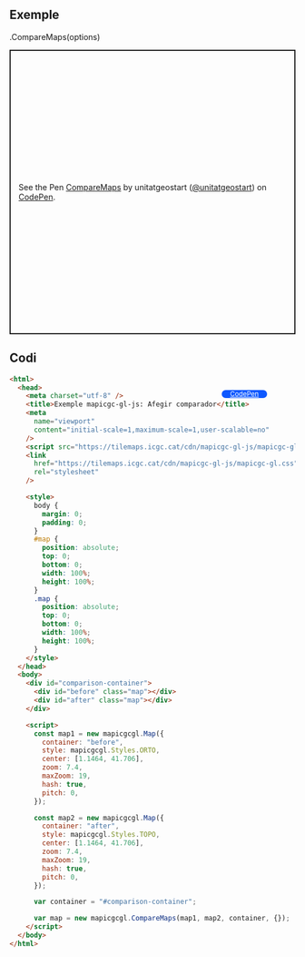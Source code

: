 ## Exemple

.CompareMaps(options)

<p class="codepen" data-height="500" data-theme-id="light" data-slug-hash="MWxEqbV" data-editable="true" data-user="unitatgeostart" style="height: 500px; box-sizing: border-box; display: flex; align-items: center; justify-content: center; border: 2px solid; margin: 1em 0; padding: 1em;">
  <span>See the Pen <a href="https://codepen.io/unitatgeostart/pen/MWxEqbV">
  CompareMaps</a> by unitatgeostart (<a href="https://codepen.io/unitatgeostart">@unitatgeostart</a>)
  on <a href="https://codepen.io">CodePen</a>.</span>
</p>
<script async src="https://cpwebassets.codepen.io/assets/embed/ei.js"></script>

<a style="color: white" target="_blank" class=" button btn btn-primary" href="https://codepen.io/unitatgeostart/pen/qBvXXLN">CodePen</a>

<style>
.button{
    position: relative;
    top: 84px;
    z-index: 1;
    /* right: -46px; */
    width: 80px;
    float: right;
    right: 50px;
    background-color: #0d58ff;
    border-radius: 10px;
    text-align: -webkit-center;
    font-size: smaller;
    
  }
    .button:hover{

    background-color: #032879;

  }
  </style>

## Codi

```html
<html>
  <head>
    <meta charset="utf-8" />
    <title>Exemple mapicgc-gl-js: Afegir comparador</title>
    <meta
      name="viewport"
      content="initial-scale=1,maximum-scale=1,user-scalable=no"
    />
    <script src="https://tilemaps.icgc.cat/cdn/mapicgc-gl-js/mapicgc-gl.js"></script>
    <link
      href="https://tilemaps.icgc.cat/cdn/mapicgc-gl-js/mapicgc-gl.css"
      rel="stylesheet"
    />

    <style>
      body {
        margin: 0;
        padding: 0;
      }
      #map {
        position: absolute;
        top: 0;
        bottom: 0;
        width: 100%;
        height: 100%;
      }
      .map {
        position: absolute;
        top: 0;
        bottom: 0;
        width: 100%;
        height: 100%;
      }
    </style>
  </head>
  <body>
    <div id="comparison-container">
      <div id="before" class="map"></div>
      <div id="after" class="map"></div>
    </div>

    <script>
      const map1 = new mapicgcgl.Map({
        container: "before",
        style: mapicgcgl.Styles.ORTO,
        center: [1.1464, 41.706],
        zoom: 7.4,
        maxZoom: 19,
        hash: true,
        pitch: 0,
      });

      const map2 = new mapicgcgl.Map({
        container: "after",
        style: mapicgcgl.Styles.TOPO,
        center: [1.1464, 41.706],
        zoom: 7.4,
        maxZoom: 19,
        hash: true,
        pitch: 0,
      });

      var container = "#comparison-container";

      var map = new mapicgcgl.CompareMaps(map1, map2, container, {});
    </script>
  </body>
</html>
```
